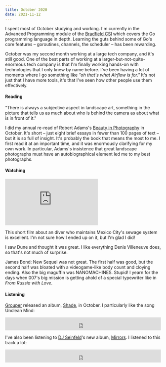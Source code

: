 ```yaml
---
title: October 2020
date: 2021-11-12
---
```


I spent most of October studying and working. I'm currently in the Advanced Programming module of the [Bradfield CSI](https://bradfieldcs.com/csi/) which covers the Go programming language in depth. Learning the guts behind some of Go's core features – goroutines, channels, the scheduler – has been rewarding.

October was my second month working at a large tech company, and it's still good. One of the best parts of working at a larger-but-not-quite-enormous tech company is that I'm finally working hands-on with technologies that I only knew by name before. I've been having a lot of moments where I go something like _"oh that's what Airflow is for."_ It's not just that I have more tools, it's that I've seen how other people use them effectively.

#### Reading

<p class="quote">
"There is always a subjective aspect in landscape art, something in the picture that tells us as much about who is behind the camera as about what is in front of it."
</p>

I did my annual re-read of Robert Adams's [Beauty in Photography](https://aperture.org/books/beauty-in-photography/) in October. It's short – just eight brief essays in fewer than 100 pages of text – but it is so full of insight. It's probably the book that means the most to me. I first read it at an important time, and it was enormously clarifying for my own work. In particular, Adams's insistence that great landscape photographs must have an autobiographical element led me to my best photographs.

#### Watching

<div class="youtube-embed-container">        
  <iframe
    src="https://www.youtube-nocookie.com/embed/qfyEstdwWIE"
    frameborder="0"
    allow="accelerometer; autoplay; encrypted-media; gyroscope; picture-in-picture"
    allowfullscreen
  ></iframe>
</div>

This short film about an diver who maintains Mexico City's sewage system is excellent. I'm not sure how I ended up on it, but I'm glad I did!

I saw Dune and thought it was great. I like everything Denis Villeneuve does, so that's not much of surprise.

James Bond: New Sequel was not great. The first half was good, but the second half was bloated with a videogame-like body count and cloying ending. Also the big maguffin was NANOMACHINES. Stupid! I yearn for the days when 007's big mission is getting ahold of a special typewriter like in _From Russia with Love_.

#### Listening

[Grouper](https://grouper.bandcamp.com/) released an album, [Shade](https://grouper.bandcamp.com/album/shade), in October. I particularly like the song Unclean Mind:

<iframe style="border: 0; width: 100%; height: 42px;" class="bandcamp-player" src="https://bandcamp.com/EmbeddedPlayer/album=3927818988/size=small/bgcol=ffffff/linkcol=0687f5/track=2090522723/transparent=true/" seamless><a href="https://grouper.bandcamp.com/album/shade">Shade by Grouper</a></iframe>

I've also been listening to [DJ Seinfeld](https://djseinfeld.bandcamp.com/)'s new album, [Mirrors](https://djseinfeld.bandcamp.com/album/mirrors). I listened to this track a lot:

<iframe style="border: 0; width: 100%; height: 42px;" class="bandcamp-player" src="https://bandcamp.com/EmbeddedPlayer/album=2742410761/size=small/bgcol=ffffff/linkcol=0687f5/track=2607348065/transparent=true/" seamless><a href="https://djseinfeld.bandcamp.com/album/mirrors">Mirrors by DJ Seinfeld &amp; Teira</a></iframe>
